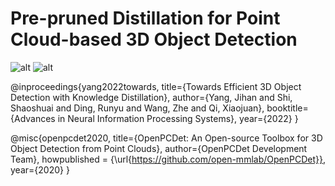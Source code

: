 # Pre-pruned Distillation for Point Cloud-based 3D Object Detection

![alt](https://github.com/lifuyang-1919/PPD3D.git/docs/centerpoint-frame_)
![alt](https://github.com/lifuyang-1919/PPD3D.git/docs/graph)

@inproceedings{yang2022towards,
    title={Towards Efficient 3D Object Detection with Knowledge Distillation},
    author={Yang, Jihan and Shi, Shaoshuai and Ding, Runyu and Wang, Zhe and Qi, Xiaojuan},
    booktitle={Advances in Neural Information Processing Systems},
    year={2022}
}

@misc{openpcdet2020,
    title={OpenPCDet: An Open-source Toolbox for 3D Object Detection from Point Clouds},
    author={OpenPCDet Development Team},
    howpublished = {\url{https://github.com/open-mmlab/OpenPCDet}},
    year={2020}
}
